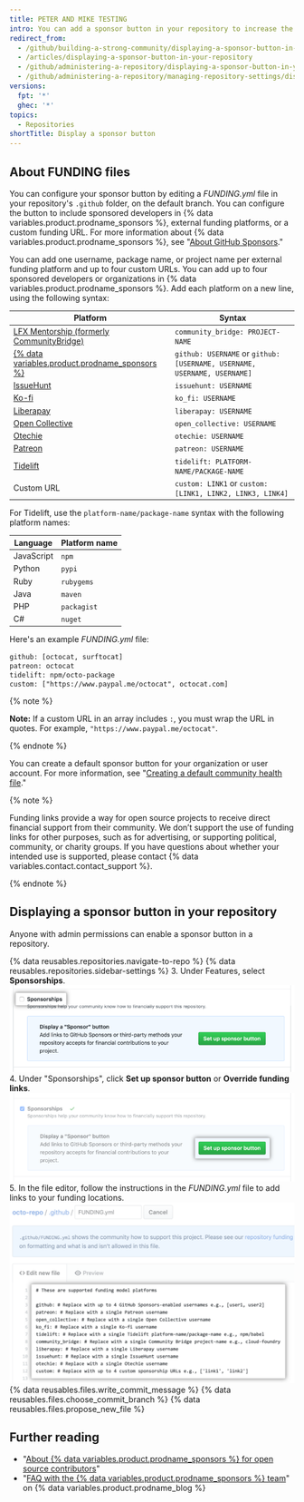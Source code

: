```yaml
---
title: PETER AND MIKE TESTING
intro: You can add a sponsor button in your repository to increase the visibility of funding options for your open source project.
redirect_from:
  - /github/building-a-strong-community/displaying-a-sponsor-button-in-your-repository
  - /articles/displaying-a-sponsor-button-in-your-repository
  - /github/administering-a-repository/displaying-a-sponsor-button-in-your-repository
  - /github/administering-a-repository/managing-repository-settings/displaying-a-sponsor-button-in-your-repository
versions:
  fpt: '*'
  ghec: '*'
topics:
  - Repositories
shortTitle: Display a sponsor button
---
```

## About FUNDING files

You can configure your sponsor button by editing a _FUNDING.yml_ file in your repository's `.github` folder, on the default branch. You can configure the button to include sponsored developers in {% data variables.product.prodname_sponsors %}, external funding platforms, or a custom funding URL. For more information about {% data variables.product.prodname_sponsors %}, see "[About GitHub Sponsors](/sponsors/getting-started-with-github-sponsors/about-github-sponsors)."

You can add one username, package name, or project name per external funding platform and up to four custom URLs. You can add up to four sponsored developers or organizations in {% data variables.product.prodname_sponsors %}. Add each platform on a new line, using the following syntax:

Platform | Syntax
-------- | -----
[LFX Mentorship (formerly CommunityBridge)](https://lfx.linuxfoundation.org/tools/mentorship) | `community_bridge: PROJECT-NAME`
[{% data variables.product.prodname_sponsors %}](https://github.com/sponsors) | `github: USERNAME` or `github: [USERNAME, USERNAME, USERNAME, USERNAME]`
[IssueHunt](https://issuehunt.io/) | `issuehunt: USERNAME`
[Ko-fi](https://ko-fi.com/) | `ko_fi: USERNAME`
[Liberapay](https://en.liberapay.com/) | `liberapay: USERNAME`
[Open Collective](https://opencollective.com/) | `open_collective: USERNAME`
[Otechie](https://otechie.com/)| `otechie: USERNAME`
[Patreon](https://www.patreon.com/) | `patreon: USERNAME`
[Tidelift](https://tidelift.com/) | `tidelift: PLATFORM-NAME/PACKAGE-NAME`
Custom URL | `custom: LINK1` or `custom: [LINK1, LINK2, LINK3, LINK4]`

For Tidelift, use the `platform-name/package-name` syntax with the following platform names:

Language | Platform name
-------- | -------------
JavaScript | `npm`
Python | `pypi`
Ruby | `rubygems`
Java | `maven`
PHP | `packagist`
C# | `nuget`

Here's an example _FUNDING.yml_ file:
```
github: [octocat, surftocat]
patreon: octocat
tidelift: npm/octo-package
custom: ["https://www.paypal.me/octocat", octocat.com]
```

{% note %}

**Note:** If a custom URL in an array includes `:`, you must wrap the URL in quotes. For example, `"https://www.paypal.me/octocat"`.

{% endnote %}

You can create a default sponsor button for your organization or user account. For more information, see "[Creating a default community health file](/communities/setting-up-your-project-for-healthy-contributions/creating-a-default-community-health-file)."

{% note %}

Funding links provide a way for open source projects to receive direct financial support from their community. We don’t support the use of funding links for other purposes, such as for advertising, or supporting political, community, or charity groups. If you have questions about whether your intended use is supported, please contact {% data variables.contact.contact_support %}.

{% endnote %}

## Displaying a sponsor button in your repository

Anyone with admin permissions can enable a sponsor button in a repository.

{% data reusables.repositories.navigate-to-repo %}
{% data reusables.repositories.sidebar-settings %}
3. Under Features, select **Sponsorships**.
  ![Checkbox to enable Sponsorships](/assets/images/help/sponsors/sponsorships-checkbox.png)
4. Under "Sponsorships", click **Set up sponsor button** or **Override funding links**.
  ![Button to set up sponsor button](/assets/images/help/sponsors/sponsor-set-up-button.png)
5. In the file editor, follow the instructions in the _FUNDING.yml_ file to add links to your funding locations.
  ![Edit the FUNDING file to add links to funding locations](/assets/images/help/sponsors/funding-yml-file.png)
{% data reusables.files.write_commit_message %}
{% data reusables.files.choose_commit_branch %}
{% data reusables.files.propose_new_file %}

## Further reading
- "[About {% data variables.product.prodname_sponsors %} for open source contributors](/sponsors/receiving-sponsorships-through-github-sponsors/about-github-sponsors-for-open-source-contributors)"
- "[FAQ with the {% data variables.product.prodname_sponsors %} team](https://github.blog/2019-06-12-faq-with-the-github-sponsors-team/)" on {% data variables.product.prodname_blog %}
